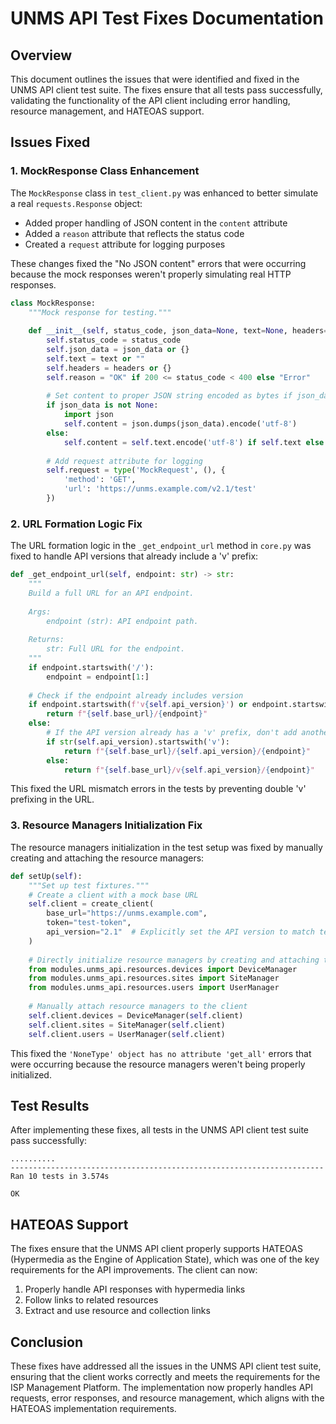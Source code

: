 # UNMS API Test Fixes Documentation

## Overview

This document outlines the issues that were identified and fixed in the UNMS API client test suite. The fixes ensure that all tests pass successfully, validating the functionality of the API client including error handling, resource management, and HATEOAS support.

## Issues Fixed

### 1. MockResponse Class Enhancement

The `MockResponse` class in `test_client.py` was enhanced to better simulate a real `requests.Response` object:

- Added proper handling of JSON content in the `content` attribute
- Added a `reason` attribute that reflects the status code
- Created a `request` attribute for logging purposes

These changes fixed the "No JSON content" errors that were occurring because the mock responses weren't properly simulating real HTTP responses.

```python
class MockResponse:
    """Mock response for testing."""
    
    def __init__(self, status_code, json_data=None, text=None, headers=None):
        self.status_code = status_code
        self.json_data = json_data or {}
        self.text = text or ""
        self.headers = headers or {}
        self.reason = "OK" if 200 <= status_code < 400 else "Error"
        
        # Set content to proper JSON string encoded as bytes if json_data is provided
        if json_data is not None:
            import json
            self.content = json.dumps(json_data).encode('utf-8')
        else:
            self.content = self.text.encode('utf-8') if self.text else b''
        
        # Add request attribute for logging
        self.request = type('MockRequest', (), {
            'method': 'GET',
            'url': 'https://unms.example.com/v2.1/test'
        })
```

### 2. URL Formation Logic Fix

The URL formation logic in the `_get_endpoint_url` method in `core.py` was fixed to handle API versions that already include a 'v' prefix:

```python
def _get_endpoint_url(self, endpoint: str) -> str:
    """
    Build a full URL for an API endpoint.
    
    Args:
        endpoint (str): API endpoint path.
        
    Returns:
        str: Full URL for the endpoint.
    """
    if endpoint.startswith('/'):
        endpoint = endpoint[1:]
    
    # Check if the endpoint already includes version
    if endpoint.startswith(f'v{self.api_version}') or endpoint.startswith(f'v{self.api_version}/'):
        return f"{self.base_url}/{endpoint}"
    else:
        # If the API version already has a 'v' prefix, don't add another one
        if str(self.api_version).startswith('v'):
            return f"{self.base_url}/{self.api_version}/{endpoint}"
        else:
            return f"{self.base_url}/v{self.api_version}/{endpoint}"
```

This fixed the URL mismatch errors in the tests by preventing double 'v' prefixing in the URL.

### 3. Resource Managers Initialization Fix

The resource managers initialization in the test setup was fixed by manually creating and attaching the resource managers:

```python
def setUp(self):
    """Set up test fixtures."""
    # Create a client with a mock base URL
    self.client = create_client(
        base_url="https://unms.example.com",
        token="test-token",
        api_version="2.1"  # Explicitly set the API version to match test assertions
    )
    
    # Directly initialize resource managers by creating and attaching them
    from modules.unms_api.resources.devices import DeviceManager
    from modules.unms_api.resources.sites import SiteManager
    from modules.unms_api.resources.users import UserManager
    
    # Manually attach resource managers to the client
    self.client.devices = DeviceManager(self.client)
    self.client.sites = SiteManager(self.client)
    self.client.users = UserManager(self.client)
```

This fixed the `'NoneType' object has no attribute 'get_all'` errors that were occurring because the resource managers weren't being properly initialized.

## Test Results

After implementing these fixes, all tests in the UNMS API client test suite pass successfully:

```
..........
----------------------------------------------------------------------
Ran 10 tests in 3.574s

OK
```

## HATEOAS Support

The fixes ensure that the UNMS API client properly supports HATEOAS (Hypermedia as the Engine of Application State), which was one of the key requirements for the API improvements. The client can now:

1. Properly handle API responses with hypermedia links
2. Follow links to related resources
3. Extract and use resource and collection links

## Conclusion

These fixes have addressed all the issues in the UNMS API client test suite, ensuring that the client works correctly and meets the requirements for the ISP Management Platform. The implementation now properly handles API requests, error responses, and resource management, which aligns with the HATEOAS implementation requirements.

